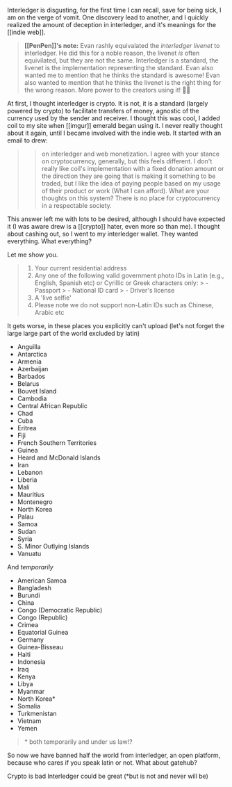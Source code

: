 Interledger is disgusting, for the first time I can recall, save for being sick, I am on the verge of vomit. One discovery lead to another, and I quickly realized the amount of deception in interledger, and it's meanings for the [[indie web]].

> **[[PenPen]]'s note:** Evan rashly equivalated the *interledger livenet* to interledger. He did this for a noble reason, the livenet *is* often equivilated, but they are not the same. Interledger is a standard, the livenet is the implementation representing the standard. Evan also wanted me to mention that he thinks the standard is awesome! Evan also wanted to mention that he thinks the livenet is the right thing for the wrong reason. More power to the creators using it! 🦸‍♀️

At first, I thought interledger is crypto. It is not, it is a standard (largely powered by crypto) to facilitate transfers of money, agnostic of the currency used by the sender and receiver. I thought this was cool, I added coil to my site when [[imgur]] emerald began using it. I never really thought about it again, until I became involved with the indie web. It started with an email to drew:

>> on interledger and web monetization. I agree with your stance on cryptocurrency, generally, but this feels different. I don't really like coil's implementation with a fixed donation amount or the direction they are going that is making it something to be traded, but I like the idea of paying people based on my usage of their product or work (What I can afford). What are your thoughts on this system?
> There is no place for cryptocurrency in a respectable society.

This answer left me with lots to be desired, although I should have expected it (I was aware drew is a [[crypto]] hater, even more so than me). I thought about cashing out, so I went to my interledger wallet. They wanted everything. What everything?

Let me show you.

> 1. Your current residential address
> 2. Any one of the following valid government photo IDs in Latin (e.g., English, Spanish etc) or Cyrillic or Greek characters only:
	> - Passport
	> - National ID card
	> -  Driver's license
> 3. A 'live selfie'
> 4.  Please note we do not support non-Latin IDs such as Chinese, Arabic etc

It gets worse, in these places you explicitly can't upload (let's not forget the large large part of the world excluded by latin)

- Anguilla
- Antarctica
- Armenia
- Azerbaijan
- Barbados
- Belarus
- Bouvet Island
- Cambodia
- Central African Republic
- Chad
- Cuba
- Eritrea
- Fiji
- French Southern Territories
- Guinea
- Heard and McDonald Islands
- Iran
- Lebanon
- Liberia
- Mali
- Mauritius
- Montenegro
- North Korea
- Palau
- Samoa
- Sudan
- Syria
- S. Minor Outlying Islands
- Vanuatu

And *temporarily*
- American Samoa
- Bangladesh
- Burundi
- China
- Congo (Democratic Republic)
- Congo (Republic)
- Crimea
- Equatorial Guinea
- Germany
- Guinea-Bisseau
- Haiti
- Indonesia
- Iraq
- Kenya
- Libya
- Myanmar
- North Korea*
- Somalia
- Turkmenistan
- Vietnam
- Yemen

> \* both temporarily and under us law!?

So now we have banned half the world from interledger, an open platform, because who cares if you speak latin or not. What about gatehub?



Crypto is bad
Interledger could be great (\*but is not and never will be)

